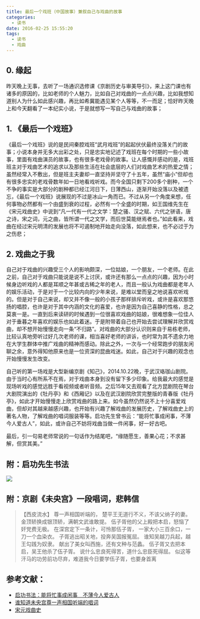 ```yaml
---
title: 最后一个戏班（中国故事）兼叙自己与戏曲的故事
categories:
  - 读书
date: 2016-02-25 15:55:20
tags:
  - 读书
  - 戏曲
---
```


0\. 缘起
------

昨天晚上无事，去听了一场通识选修课《京剧历史与审美导引》，来上这门课也有诸多的原因的，比如老师的个人魅力，比如自己对戏曲的一点点兴趣，比如我想知道别人为什么如此感兴趣，再比如希冀能遇见某个人等等，不一而足；恰好昨天晚上和今天翻看了一本纪实小说，于是就想写一写自己与戏曲的故事；

1\. 《最后一个戏班》
------------

《最后一个戏班》说的是民间秦腔戏班“武月戏班”的起起伏伏最终没落关门的故事；小说本身并无多大出彩之处，只是忠实地记述了戏班在每个时期的一些小故事，里面有戏曲演员的故事，也有很多老戏骨的故事。让人感慨并感动的是，戏班班主对于戏曲艺术的追求以及那些生活在社会底层的人们对戏曲艺术的热爱之情；虽然经常入不敷出，但是班主夫妻却一直坚持并坚守了十五年，虽然“庙小”但却也有很多忠实的老戏骨数年如一日地看戏听戏。而今全国只剩下200多个剧种，一个不争的事实是大部分的剧种都已经江河日下，日薄西山，逐渐开始没落以及被遗忘，《最后一个戏班》说展现的不过是冰山一角而已。不过从另一个角度来想，任何事物必然都有一个由盛到衰的过程，必然有一个全盛的时期，如王国维先生在《宋元戏曲史》中说到“凡一代有一代之文学：楚之骚、汉之赋、六代之骈语，唐之诗，宋之词，元之曲，皆所谓一代之文学，而后世莫能继焉者也。”如此看来，戏曲在经过宋元明清的发展也将不可遏制地开始走向没落，如此想来，也不必过于为之伤悲；

2\. 戏曲之于我
---------

自己对于戏曲的兴趣受三个人的影响颇深，一位姑娘，一个朋友，一个老师。在此之前，自己对于戏曲只能说是说不上讨厌，或许还有那么一点点的兴趣，因为小时候身边听戏的人都是耳顺之年甚或古稀之年的老人，而且一般认为戏曲都是老年人的娱乐活动，于是对于一个比较内向的少年来说，是难以堂而皇之地说喜欢听戏的。但是对于自己来说，却又并不像一般的小孩子那样排斥听戏，或许是喜欢那悠扬的唱腔，也许是对于其中内涵的文化的喜爱，也许是因为自己喜静的性格，总之莫衷一是。一直到后来读研的时候遇到一位很喜欢戏曲的姑娘，很难想象一位佳人对于垂暮之年喜欢的娱乐也如此着迷。于是附带着自己也开始去尝试理解并欣赏戏曲，却不想开始慢慢走向一条“不归路”。对戏曲的大部分认识则来自于易栋老师，比较认真地旁听过好几次老师的课，相当喜好老师的讲诉，也时常为其不遗余力地在大学生群体中推广戏曲的精神而感动。除此之外，一次与一个经常跑步的朋友闲聊之余，意外得知他原来也是一位资深的昆曲戏迷。如此，自己对于兴趣的观念也开始慢慢发生改变。

自己听的第一场戏是大型新编京剧《知己》，2014.10.22晚，于武汉珞珈山剧院。由于当时心有所系不在焉，对于戏曲本身到没有留下多少印象。给我最大的感觉是现场听戏的感觉远胜于看视频或者听音频。之后15年又去观看了北方昆剧院在琴台大剧院演出的《牡丹亭》和《西厢记》以及在武汉剧院欣赏完整版的青春版《牡丹亭》，如此才开始慢慢走上欣赏戏曲的路上来。如今虽然仍然说不上十分喜爱戏曲，但却对其越来越感兴趣，也开始有兴趣了解戏曲的发展历史，了解戏曲史上的著名人物，了解戏曲的唱词服装等等。启功先生曾书云：“能将忙事成闲事，不薄今人爱古人”，如此，或许自己不妨将戏曲当做一件闲事，好一好古吧。

最后，引一句易老师常说的一句话作为结尾吧，“缘随愿生，善果心花；不求甚解，但赏其美。”

附：启功先生书法
--------

![](http://digitalmuseum.zju.edu.cn/upload/image/goodimg/%E6%95%B0%E5%AD%97%E6%95%99%E8%82%B2%E5%8D%9A%E7%89%A9%E9%A6%86/%E5%9B%BE%E7%89%87/water/0044.jpg)

附：京剧《未央宫》一段唱词，悲韩信
-----------------

> 【西皮流水】 尊一声相国听端的， 楚平王无道行不义，不该父纳子的妻。 金顶轿换成银顶轿，满朝文武谁敢提。 伍子胥他的父上殿把本启，怒恼了奸党费无极。 在深宫定下一条计，可怜那伍子胥， 一家大小三百余口，一刀一个血染衣。 子胥逃出昭关地，投奔吴国报冤屈。 谁知吴越刀兵起，越王勾践为奴隶。 献出了美女叫西施，还有文种与范蠡。 伍子胥又去把本启，吴王他杀了伍子胥。 说什么忠良死得苦，道什么忠臣死得屈。 似这等汗马的功劳前功尽弃，难道我今日要学伍子胥，也要身首离

参考文献：
-----

*   [启功书法：能将忙事成闲事　不薄今人爱古人](http://digitalmuseum.zju.edu.cn/front.do?methede=showGood&oid=8a8691a629b066180129b5fa59ef0170&schoolid=57)
*   [谁知道未央宫尊一声相国听端的唱词](http://tieba.baidu.com/p/16422566)
*   [宋元戏曲史](http://book.douban.com/subject/1002262/)

